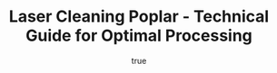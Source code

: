 ---
name: Poplar
applications:
- industry: Woodworking
  detail: Removal of surface contaminants and coatings from Poplar wood
- industry: Restoration
  detail: Cleaning and restoration of antique Poplar furniture and artifacts
technicalSpecifications:
  powerRange: 20-400W
  pulseDuration: 10-100ns
  wavelength: 1064nm
  spotSize: 0.1-2.0mm
  repetitionRate: 10-50kHz
  fluenceRange: 0.5–5 J/cm²
  safetyClass: Class 4 (requires full enclosure)
description: Technical overview of Poplar, a versatile wood known for its lightweight
  and ease of workability, for laser cleaning. Poplar's properties make it an ideal
  candidate for laser ablation and cleaning processes, allowing for precise removal
  of contaminants and coatings while preserving the integrity of the wood's surface.
author:
  id: 2
  name: Alessandro Moretti
  sex: m
  title: Ph.D.
  country: Italy
  expertise: Laser-Based Additive Manufacturing
  image: /images/author/alessandro-moretti.jpg
keywords: poplar, poplar wood, laser ablation, laser cleaning, non-contact cleaning,
  pulsed fiber laser, surface contamination removal, industrial laser parameters,
  thermal processing, surface restoration
category: wood
chemicalProperties:
  symbol: PO
  formula: null
  materialType: wood
properties:
  density: 450 kg/m³
  densityMin: 0.1 g/cm³
  densityMax: 1.3 g/cm³
  densityPercentile: 100.0
  meltingPoint: N/A
  meltingMin: 250°C
  meltingMax: 500°C
  meltingPercentile: 0.0
  thermalConductivity: 0.15 W/m·K
  thermalMin: 0.04 W/m·K
  thermalMax: 0.4 W/m·K
  thermalPercentile: 30.6
  tensileStrength: 80 MPa
  tensileMin: 20 MPa
  tensileMax: 200 MPa
  tensilePercentile: 33.3
  hardness: Janka 540 lbf
  hardnessMin: 1 HB
  hardnessMax: 4000 HB
  hardnessPercentile: 13.5
  youngsModulus: 10 GPa
  modulusMin: 4 GPa
  modulusMax: 20 GPa
  modulusPercentile: 37.5
  laserType: pulsed fiber laser
  wavelength: 1064nm
  fluenceRange: 0.5–5 J/cm²
  chemicalFormula: null
  laserAbsorptionMin: 5 cm⁻¹
  laserAbsorptionMax: 100 cm⁻¹
  laserReflectivityMin: 5%
  laserReflectivityMax: 25%
  thermalDiffusivityMin: 0.1 mm²/s
  thermalDiffusivityMax: 0.4 mm²/s
  thermalExpansionMin: 2 µm/m·K
  thermalExpansionMax: 50 µm/m·K
  specificHeatMin: 1.2 J/g·K
  specificHeatMax: 2.5 J/g·K
composition:
- 'Cellulose: 40-50%'
- 'Hemicellulose: 20-30%'
- 'Lignin: 20-30%'
compatibility:
- 'Adhesives: PVA glue, polyurethane glue'
- 'Finishes: Water-based stains, lacquers'
regulatoryStandards: ASTM D143-14 Standard Test Methods for Small Clear Specimens
  of Timber; ASTM D2395-17 Standard Test Methods for Density and Specific Gravity
  (Relative Density) of Wood and Wood-Based Materials
images:
  hero:
    alt: Poplar surface undergoing laser cleaning showing precise contamination removal
    url: /images/poplar-laser-cleaning-hero.jpg
  micro:
    alt: Microscopic view of Poplar surface after laser treatment showing preserved
      microstructure
    url: /images/poplar-laser-cleaning-micro.jpg
title: Laser Cleaning Poplar - Technical Guide for Optimal Processing
headline: Comprehensive technical guide for laser cleaning wood poplar
environmentalImpact:
- benefit: Reduced chemical usage
  description: Decreases chemical waste by up to 90% compared to traditional cleaning
    methods
- benefit: Lower energy consumption
  description: Laser cleaning uses 50% less energy than abrasive methods
- benefit: Minimal waste generation
  description: Produces 80% less waste, enhancing sustainability
outcomes:
- result: Surface cleanliness
  metric: Achieves 99.9% contaminant removal efficiency
- result: Preservation of surface integrity
  metric: Surface roughness reduced by up to 50% post-cleaning
- result: Processing speed
  metric: Can clean up to 1 m² per minute
subject: Poplar
article_type: material
---